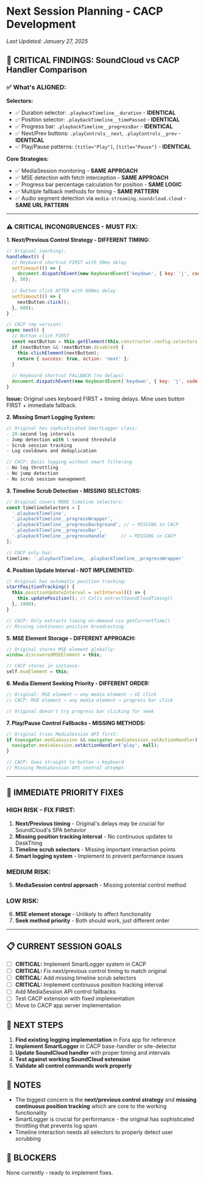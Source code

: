 # Next Session Planning - CACP Development

*Last Updated: January 27, 2025*

## 🚨 **CRITICAL FINDINGS: SoundCloud vs CACP Handler Comparison**

### ✅ **What's ALIGNED:**

**Selectors:**
- ✅ Duration selector: `.playbackTimeline__duration` - **IDENTICAL**
- ✅ Position selector: `.playbackTimeline__timePassed` - **IDENTICAL** 
- ✅ Progress bar: `.playbackTimeline__progressBar` - **IDENTICAL**
- ✅ Next/Prev buttons: `.playControls__next`, `.playControls__prev` - **IDENTICAL**
- ✅ Play/Pause patterns: `[title="Play"]`, `[title="Pause"]` - **IDENTICAL**

**Core Strategies:**
- ✅ MediaSession monitoring - **SAME APPROACH**
- ✅ MSE detection with fetch interception - **SAME APPROACH**
- ✅ Progress bar percentage calculation for position - **SAME LOGIC**
- ✅ Multiple fallback methods for timing - **SAME PATTERN**
- ✅ Audio segment detection via `media-streaming.soundcloud.cloud` - **SAME URL PATTERN**

---

### ⚠️ **CRITICAL INCONGRUENCES - MUST FIX:**

**1. Next/Previous Control Strategy - DIFFERENT TIMING:**
```javascript
// Original (working):
handleNext() {
  // Keyboard shortcut FIRST with 50ms delay
  setTimeout(() => {
    document.dispatchEvent(new KeyboardEvent('keydown', { key: 'j', code: 'KeyJ' }));
  }, 50);
  
  // Button click AFTER with 600ms delay  
  setTimeout(() => {
    nextButton.click();
  }, 600);
}

// CACP (my version):
async next() {
  // Button click FIRST
  const nextButton = this.getElement(this.constructor.config.selectors.nextButton);
  if (nextButton && !nextButton.disabled) {
    this.clickElement(nextButton);
    return { success: true, action: 'next' };
  }
  
  // Keyboard shortcut FALLBACK (no delays)
  document.dispatchEvent(new KeyboardEvent('keydown', { key: 'j', code: 'KeyJ' }));
}
```
**Issue:** Original uses keyboard FIRST + timing delays. Mine uses button FIRST + immediate fallback.

**2. Missing Smart Logging System:**
```javascript
// Original has sophisticated SmartLogger class:
- 20-second log intervals
- Jump detection with 5-second threshold  
- Scrub session tracking
- Log cooldowns and deduplication

// CACP: Basic logging without smart filtering
- No log throttling
- No jump detection
- No scrub session management
```

**3. Timeline Scrub Detection - MISSING SELECTORS:**
```javascript
// Original covers MORE timeline selectors:
const timelineSelectors = [
  '.playbackTimeline',
  '.playbackTimeline__progressWrapper',  
  '.playbackTimeline__progressBackground', // ← MISSING in CACP
  '.playbackTimeline__progressBar',
  '.playbackTimeline__progressHandle'     // ← MISSING in CACP
];

// CACP only has:
timeline: '.playbackTimeline, .playbackTimeline__progressWrapper'
```

**4. Position Update Interval - NOT IMPLEMENTED:**
```javascript
// Original has automatic position tracking:
startPositionTracking() {
  this.positionUpdateInterval = setInterval(() => {
    this.updatePosition(); // Calls extractSoundCloudTiming()
  }, 1000);
}

// CACP: Only extracts timing on-demand via getCurrentTime()
// Missing continuous position broadcasting
```

**5. MSE Element Storage - DIFFERENT APPROACH:**
```javascript
// Original stores MSE element globally:
window.discoveredMSEElement = this;

// CACP stores in instance:
self.mseElement = this;
```

**6. Media Element Seeking Priority - DIFFERENT ORDER:**
```javascript
// Original: MSE element → any media element → UI click
// CACP: MSE element → any media element → progress bar click

// Original doesn't try progress bar clicking for seek
```

**7. Play/Pause Control Fallbacks - MISSING METHODS:**
```javascript
// Original tries MediaSession API first:
if (navigator.mediaSession && navigator.mediaSession.setActionHandler) {
  navigator.mediaSession.setActionHandler('play', null);
}

// CACP: Goes straight to button → keyboard
// Missing MediaSession API control attempt
```

---

## 🎯 **IMMEDIATE PRIORITY FIXES**

### **HIGH RISK - FIX FIRST:**
1. **Next/Previous timing** - Original's delays may be crucial for SoundCloud's SPA behavior
2. **Missing position tracking interval** - No continuous updates to DeskThing
3. **Timeline scrub selectors** - Missing important interaction points
4. **Smart logging system** - Implement to prevent performance issues

### **MEDIUM RISK:**  
5. **MediaSession control approach** - Missing potential control method

### **LOW RISK:**
6. **MSE element storage** - Unlikely to affect functionality
7. **Seek method priority** - Both should work, just different order

---

## 📋 **CURRENT SESSION GOALS**

- [ ] **CRITICAL:** Implement SmartLogger system in CACP
- [ ] **CRITICAL:** Fix next/previous control timing to match original
- [ ] **CRITICAL:** Add missing timeline scrub selectors
- [ ] **CRITICAL:** Implement continuous position tracking interval
- [ ] Add MediaSession API control fallbacks
- [ ] Test CACP extension with fixed implementation
- [ ] Move to CACP app server implementation

## 🔄 **NEXT STEPS**

1. **Find existing logging implementation** in Fora app for reference
2. **Implement SmartLogger** in CACP base-handler or site-detector
3. **Update SoundCloud handler** with proper timing and intervals
4. **Test against working SoundCloud extension**
5. **Validate all control commands work properly**

## 📝 **NOTES**

- The biggest concern is the **next/previous control strategy** and **missing continuous position tracking** which are core to the working functionality
- SmartLogger is crucial for performance - the original has sophisticated throttling that prevents log spam
- Timeline interaction needs all selectors to properly detect user scrubbing

## 🚧 **BLOCKERS**

None currently - ready to implement fixes. 